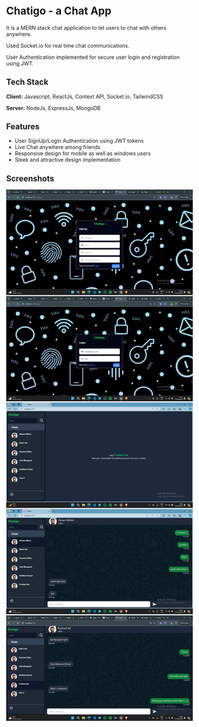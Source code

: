 # Chatigo - a Chat App

#### 
It is a MERN stack chat application to let users to chat
with others anywhere.

Used Socket.io for real time chat communications.

User Authentication implemented for secure user
login and registration using JWT.





## Tech Stack

**Client:** Javascript, ReactJs, Context API, Socket.io, TailwindCSS

**Server:** NodeJs, ExpressJs, MongoDB


## Features

- User SignUp/Login Authentication using JWT tokens
- Live Chat anywhere among friends
- Responsive design for mobile as well as windows users
- Sleek and attractive design implementation

## Screenshots

![App Screenshot](./appImages/Screenshot%20(97).png)
![App Screenshot](./appImages/Screenshot%20(99).png)
![App Screenshot](./appImages/Screenshot%20(102).png)
![App Screenshot](./appImages/Screenshot%20(100).png)
![App Screenshot](./appImages/Screenshot%20(101).png)



